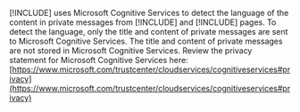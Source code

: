 [!INCLUDE[](pn-social-engagement-long.md)] uses Microsoft Cognitive Services to detect the language of the content in private messages from [!INCLUDE[](tn-twitter.md)] and [!INCLUDE[](tn-facebook.md)] pages. To detect the language, only the title and content of private messages are sent to Microsoft Cognitive Services. The title and content of private messages are not stored in Microsoft Cognitive Services. Review the privacy statement for Microsoft Cognitive Services here: [https://www.microsoft.com/trustcenter/cloudservices/cognitiveservices#privacy](https://www.microsoft.com/trustcenter/cloudservices/cognitiveservices#privacy)
